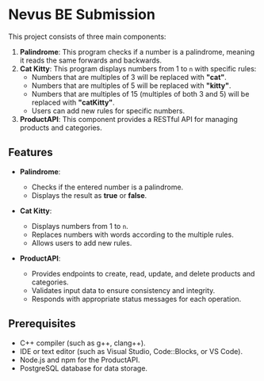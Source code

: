 # Nevus BE Submission

This project consists of three main components:

1. **Palindrome**: This program checks if a number is a palindrome, meaning it reads the same forwards and backwards.
2. **Cat Kitty**: This program displays numbers from 1 to `n` with specific rules:
   - Numbers that are multiples of 3 will be replaced with **"cat"**.
   - Numbers that are multiples of 5 will be replaced with **"kitty"**.
   - Numbers that are multiples of 15 (multiples of both 3 and 5) will be replaced with **"catKitty"**.
   - Users can add new rules for specific numbers.
3. **ProductAPI**: This component provides a RESTful API for managing products and categories.

## Features

- **Palindrome**:

  - Checks if the entered number is a palindrome.
  - Displays the result as **true** or **false**.

- **Cat Kitty**:

  - Displays numbers from 1 to `n`.
  - Replaces numbers with words according to the multiple rules.
  - Allows users to add new rules.

- **ProductAPI**:
  - Provides endpoints to create, read, update, and delete products and categories.
  - Validates input data to ensure consistency and integrity.
  - Responds with appropriate status messages for each operation.

## Prerequisites

- C++ compiler (such as g++, clang++).
- IDE or text editor (such as Visual Studio, Code::Blocks, or VS Code).
- Node.js and npm for the ProductAPI.
- PostgreSQL database for data storage.
